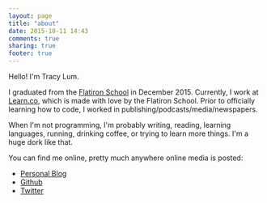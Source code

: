 ```yaml
---
layout: page
title: "about"
date: 2015-10-11 14:43
comments: true
sharing: true
footer: true
---
```


Hello! I'm Tracy Lum.

I graduated from the [Flatiron School](http://www.flatironschool.com) in December 2015. Currently, I work at [Learn.co](http://www.learn.co), which is made with love by the Flatiron School. Prior to officially learning how to code, I worked in publishing/podcasts/media/newspapers.

When I'm not programming, I'm probably writing, reading, learning languages, running, drinking coffee, or trying to learn more things. I'm a huge dork like that. 

You can find me online, pretty much anywhere online media is posted:

- [Personal Blog](http://www.tracylum.com)
- [Github](http://github.com/talum)
- [Twitter](http://www.twitter.com/tracidini)
